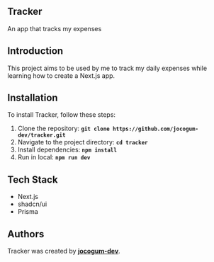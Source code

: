 ## **Tracker**

An app that tracks my expenses

## **Introduction**

This project aims to be used by me to track my daily expenses while learning how to create a Next.js app.

## **Installation**

To install Tracker, follow these steps:

1. Clone the repository: **`git clone https://github.com/jocogum-dev/tracker.git`**
2. Navigate to the project directory: **`cd tracker`**
3. Install dependencies: **`npm install`**
4. Run in local: **`npm run dev`**

## **Tech Stack**

- Next.js
- shadcn/ui
- Prisma

## **Authors**

Tracker was created by **[jocogum-dev](https://github.com/jocogum-dev)**.